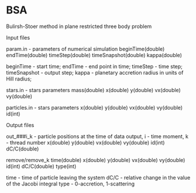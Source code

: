 # BSA
Bulirsh-Stoer method in plane restricted three body problem

Input files

param.in - parameters of numerical simulation 
beginTime(double) endTime(double) timeStep(double) timeSnapshot(double) kappa(double) 

beginTime - start time; endTime - end point in time; timeStep - time step; timeSnapshot - output step; kappa - planetary accretion radius in units of Hill radius;

stars.in - stars parameters
mass(double) x(double) y(double) vx(double) vy(double) 

particles.in - stars parameters
x(double) y(double) vx(double) vy(double) id(int)

Output files

out_###i_k - particle positions at the time of data output, i - time moment, k - thread number
x(double) y(double) vx(double) vy(double) id(int) dC/C(double) 

remove/remove_k
time(double) x(double) y(double) vx(double) vy(double) id(int) dC/C(double) type(int)

time - time of particle leaving the system
dC/C - relative change in the value of the Jacobi integral
type - 0-accretion, 1-scattering

